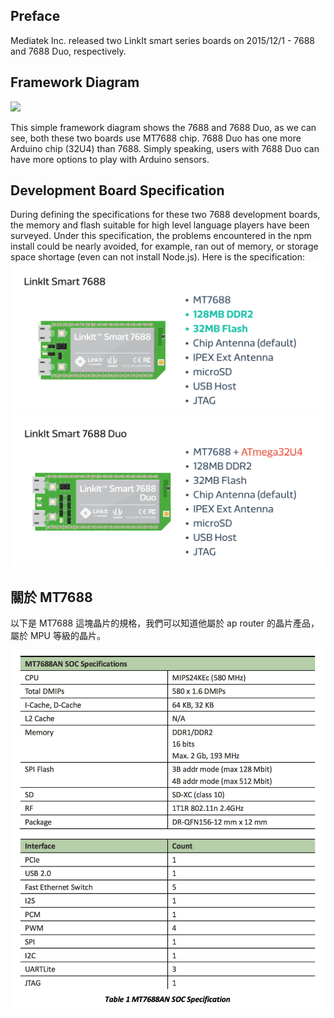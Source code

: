 ## Preface

Mediatek Inc. released two LinkIt smart series boards on 2015/12/1 - 7688 and 7688 Duo, respectively.


## Framework Diagram

![](https://iamblue.gitbooks.io/linkit-smart-nodejs/content/content/zh-TW/intro/7688&Duo.png)

This simple framework diagram shows the 7688 and 7688 Duo, as we can see, both these two boards use MT7688 chip. 7688 Duo has one more Arduino chip (32U4) than 7688. Simply speaking, users with 7688 Duo can have more options to play with Arduino sensors.


## Development Board Specification

During defining the specifications for these two 7688 development boards, the memory and flash suitable for high level language players have been surveyed. Under this specification, the problems encountered in the npm install could be nearly avoided, for example, ran out of memory, or storage space shortage (even can not install Node.js). Here is the specification:
![](7688boardspec.png)
![](7688Duoboardspec.png)

## 關於 MT7688

以下是 MT7688 這塊晶片的規格，我們可以知道他屬於 ap router 的晶片產品，屬於 MPU 等級的晶片。

![](7688spec.png)
